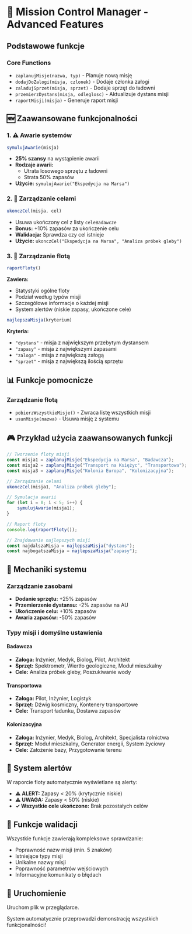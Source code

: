 # 🚀 Mission Control Manager - Advanced Features

## Podstawowe funkcje

### Core Functions
- `zaplanujMisje(nazwa, typ)` - Planuje nową misję
- `dodajDoZalogi(misja, czlonek)` - Dodaje członka załogi
- `zaladujSprzet(misja, sprzet)` - Dodaje sprzęt do ładowni
- `przemierzDystans(misja, odleglosc)` - Aktualizuje dystans misji
- `raportMisji(misja)` - Generuje raport misji

## 🆕 Zaawansowane funkcjonalności

### 1. ⚠️ Awarie systemów
```javascript
symulujAwarie(misja)
```
- **25% szansy** na wystąpienie awarii
- **Rodzaje awarii:**
  - Utrata losowego sprzętu z ładowni
  - Strata 50% zapasów
- **Użycie:** `symulujAwarie("Ekspedycja na Marsa")`

### 2. 🎯 Zarządzanie celami
```javascript
ukonczCel(misja, cel)
```
- Usuwa ukończony cel z listy `celeBadawcze`
- **Bonus:** +10% zapasów za ukończenie celu
- **Walidacja:** Sprawdza czy cel istnieje
- **Użycie:** `ukonczCel("Ekspedycja na Marsa", "Analiza próbek gleby")`

### 3. 🌌 Zarządzanie flotą
```javascript
raportFloty()
```
**Zawiera:**
- Statystyki ogólne floty
- Podział według typów misji
- Szczegółowe informacje o każdej misji
- System alertów (niskie zapasy, ukończone cele)

```javascript
najlepszaMisja(kryterium)
```
**Kryteria:**
- `"dystans"` - misja z największym przebytym dystansem
- `"zapasy"` - misja z największymi zapasami
- `"zaloga"` - misja z największą załogą
- `"sprzet"` - misja z największą ilością sprzętu

## 📊 Funkcje pomocnicze

### Zarządzanie flotą
- `pobierzWszystkieMisje()` - Zwraca listę wszystkich misji
- `usunMisje(nazwa)` - Usuwa misję z systemu

## 🎮 Przykład użycia zaawansowanych funkcji

```javascript
// Tworzenie floty misji
const misja1 = zaplanujMisje("Ekspedycja na Marsa", "Badawcza");
const misja2 = zaplanujMisje("Transport na Księżyc", "Transportowa");
const misja3 = zaplanujMisje("Kolonia Europa", "Kolonizacyjna");

// Zarządzanie celami
ukonczCel(misja1, "Analiza próbek gleby");

// Symulacja awarii
for (let i = 0; i < 5; i++) {
    symulujAwarie(misja1);
}

// Raport floty
console.log(raportFloty());

// Znajdowanie najlepszych misji
const najdalszaMisja = najlepszaMisja("dystans");
const najbogatszaMisja = najlepszaMisja("zapasy");
```

## 🔧 Mechaniki systemu

### Zarządzanie zasobami
- **Dodanie sprzętu:** +25% zapasów
- **Przemierzenie dystansu:** -2% zapasów na AU
- **Ukończenie celu:** +10% zapasów
- **Awaria zapasów:** -50% zapasów

### Typy misji i domyślne ustawienia

#### Badawcza
- **Załoga:** Inżynier, Medyk, Biolog, Pilot, Architekt
- **Sprzęt:** Spektrometr, Wiertło geologiczne, Moduł mieszkalny
- **Cele:** Analiza próbek gleby, Poszukiwanie wody

#### Transportowa
- **Załoga:** Pilot, Inżynier, Logistyk
- **Sprzęt:** Dźwig kosmiczny, Kontenery transportowe
- **Cele:** Transport ładunku, Dostawa zapasów

#### Kolonizacyjna
- **Załoga:** Inżynier, Medyk, Biolog, Architekt, Specjalista rolnictwa
- **Sprzęt:** Moduł mieszkalny, Generator energii, System życiowy
- **Cele:** Założenie bazy, Przygotowanie terenu

## 🚨 System alertów

W raporcie floty automatycznie wyświetlane są alerty:
- **⚠️ ALERT:** Zapasy < 20% (krytycznie niskie)
- **⚠️ UWAGA:** Zapasy < 50% (niskie)
- **✓ Wszystkie cele ukończone:** Brak pozostałych celów

## 🎯 Funkcje walidacji

Wszystkie funkcje zawierają kompleksowe sprawdzanie:
- Poprawność nazw misji (min. 5 znaków)
- Istniejące typy misji
- Unikalne nazwy misji
- Poprawność parametrów wejściowych
- Informacyjne komunikaty o błędach

## 🚀 Uruchomienie


Uruchom plik w przeglądarce.


System automatycznie przeprowadzi demonstrację wszystkich funkcjonalności!

